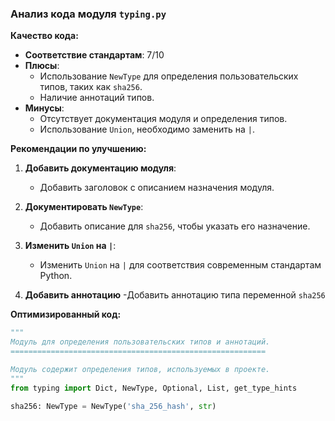 ### **Анализ кода модуля `typing.py`**

**Качество кода:**

- **Соответствие стандартам**: 7/10
- **Плюсы**:
    - Использование `NewType` для определения пользовательских типов, таких как `sha256`.
    - Наличие аннотаций типов.
- **Минусы**:
    - Отсутствует документация модуля и определения типов.
    - Использование `Union`, необходимо заменить на `|`.

**Рекомендации по улучшению:**

1.  **Добавить документацию модуля**:
    - Добавить заголовок с описанием назначения модуля.

2.  **Документировать `NewType`**:
    - Добавить описание для `sha256`, чтобы указать его назначение.

3.  **Изменить `Union` на `|`**:
    - Изменить `Union` на `|` для соответствия современным стандартам Python.

4. **Добавить аннотацию**
    -Добавить аннотацию типа переменной `sha256`

**Оптимизированный код:**

```python
"""
Модуль для определения пользовательских типов и аннотаций.
=========================================================

Модуль содержит определения типов, используемых в проекте.
"""
from typing import Dict, NewType, Optional, List, get_type_hints

sha256: NewType = NewType('sha_256_hash', str)